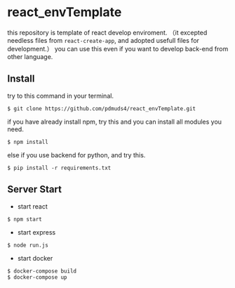 # react_envTemplate
this repository is template of react develop enviroment.
（it excepted needless files from `react-create-app`, and adopted usefull files for development.）
you can use this even if you want to develop back-end from other language.

## Install
try to this command in your terminal.
```
$ git clone https://github.com/pdmuds4/react_envTemplate.git
```
if you have already install npm, try this and you can install all modules you need.
```
$ npm install
```
else if you use backend for python, and try this.
```
$ pip install -r requirements.txt
```

## Server Start
* start react
```
$ npm start
```

* start express
```
$ node run.js
```

* start docker
```
$ docker-compose build
$ docker-compose up
```

```